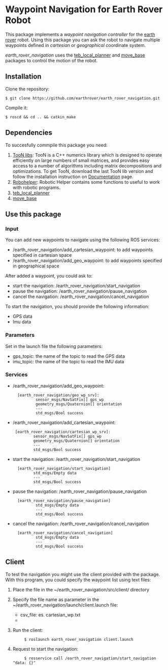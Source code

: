 # Waypoint Navigation for Earth Rover Robot
This package implements a *waypoint navigation controller* for the [earth rover](https://earthrover.cc/) robot. Using this package you can ask the robot to navigate multiple waypoints defined in _cartesian_ or _geographical_ coordinate system.

_earth_rover_navigation_ uses the [teb_local_planner](http://wiki.ros.org/teb_local_planner) and [move_base](http://wiki.ros.org/move_base) packages to control the motion of the robot.   
## Installation
Clone the repository:

	$ git clone https://github.com/earthrover/earth_rover_navigation.git

 Compile it:

 	$ roscd && cd .. && catkin_make

## Dependencies
To succesfully commpile this package you need:
1. [TooN libs](https://www.edwardrosten.com/cvd/toon.html): TooN is a C++ numerics library which is designed to operate efficiently on large numbers of small matrices, and provides easy access to a number of algorithms including matrix decompositions and optimizations. To get TooN, download the last TooN lib version and follow the installation instruction on [Documentation](https://www.edwardrosten.com/cvd/toon/html-user/index.html) page.
2. [Robohelper](https://github.com/jocacace/robohelper): Robotic Helper contains some functions to useful to work with robotic programs.
3. [teb_local_planner](http://wiki.ros.org/teb_local_planner)
4. [move_base](http://wiki.ros.org/move_base)

## Use this package

### Input
You can add new waypoints to navigate using the following ROS services:
- /earth_rover_navigation/add_cartesian_waypoint: to add waypoints specified in cartesian space
- /earth_rover_navigation/add_geo_waypoint: to add waypoints specified in geographical space

After added a waypoint, you could ask to:

- start the navigation: /earth_rover_navigation/start_navigation
- pause the navigation: /earth_rover_navigation/pause_navigation
- cancel the navigation: /earth_rover_navigation/cancel_navigation

To start the navigation, you should provide the following information:
- GPS data
- Imu data

### Parameters
Set in the launch file the following parameters:
- gps_topic: the name of the topic to read the GPS data
- imu_topic: the name of the topic to read the IMU data


### Services
- /earth_rover_navigation/add_geo_waypoint:

        [earth_rover_navigation/geo_wp_srv]:
        		sensor_msgs/NavSatFix[] gps_wp
				geometry_msgs/Quaternion[] orientation
				---
				std_msgs/Bool success


 - /earth_rover_navigation/add_cartesian_waypoint:

 		[earth_rover_navigation/cartesian_wp_srv]:
        		sensor_msgs/NavSatFix[] gps_wp
				geometry_msgs/Quaternion[] orientation
				---
				std_msgs/Bool success

 - start the navigation: /earth_rover_navigation/start_navigation

         [earth_rover_navigation/start_navigation]
                std_msgs/Empty data
                ---
                std_msgs/Bool success
- pause the navigation: /earth_rover_navigation/pause_navigation

		[earth_rover_navigation/pause_navigation]
                std_msgs/Empty data
                ---
                std_msgs/Bool success


- cancel the navigation: /earth_rover_navigation/cancel_navigation

       	[earth_rover_navigation/cancel_navigation]
                std_msgs/Empty data
                ---
                std_msgs/Bool success


## Client
To test the navigation you might use the client provided with the package. With this program, you could specify the waypoint list using text files:
1. Place the file in the ~/earth_rover_navigation/src/client/ directory
2. Specify the file name as parameter in the ~/earth_rover_navigation/launch/client.launch file:

	- csv_file: es. cartesian_wp.txt
	-
3. Run the client:

	    	$ roslaunch earth_rover_navigation client.launch
4. Request to start the navigation:

			$ rosservice call /earth_rover_navigation/start_navigation "data: {}"

